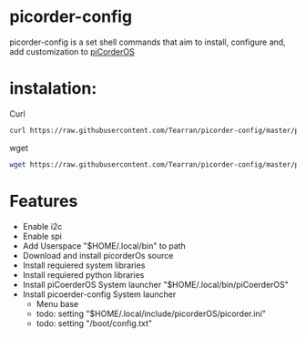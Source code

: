 # picorder-config

picorder-config is a set shell commands that aim to install, configure and, add customization to [piCorderOS](https://github.com/directive0/picorderOS)

# instalation:
Curl 
```bash 
curl https://raw.githubusercontent.com/Tearran/picorder-config/master/picorder-setup | bash 
``` 
wget
```sh 
wget https://raw.githubusercontent.com/Tearran/picorder-config/master/picorder-setup && picorder-config 
```
# Features

- Enable i2c
- Enable spi
- Add Userspace "$HOME/.local/bin" to path 
- Download and install picorderOs source
- Install requiered system libraries
- Install requiered python libraries
- Install piCoerderOS System launcher "$HOME/.local/bin/piCoerderOS"
- Install picoerder-config System launcher
  - Menu base
  - todo: setting "$HOME/.local/include/picorderOS/picorder.ini"
  - todo: setting "/boot/config.txt"
